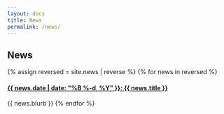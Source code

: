 ```yaml
---
layout: docs
title: News
permalink: /news/
---
```

## News
{% assign reversed = site.news | reverse %}
{% for news in reversed %}
#### [{{ news.date | date: "%B %-d, %Y" }}: {{ news.title }}]({{news.url}})
{{ news.blurb }}
{% endfor %}